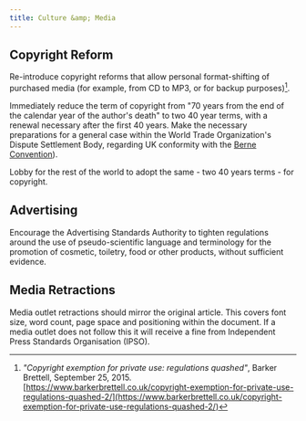 ```yaml
---
title: Culture &amp; Media
---
```


## Copyright Reform

Re-introduce copyright reforms that allow personal format-shifting of purchased media (for example, from CD to MP3, or for backup purposes)[^format-shifting].

[^format-shifting]: *"Copyright exemption for private use: regulations quashed"*, Barker Brettell, September 25, 2015. [https://www.barkerbrettell.co.uk/copyright-exemption-for-private-use-regulations-quashed-2/](https://www.barkerbrettell.co.uk/copyright-exemption-for-private-use-regulations-quashed-2/)

Immediately reduce the term of copyright from "70 years from the end of the calendar year of the author's death" to two 40 year terms, with a renewal necessary after the first 40 years. Make the necessary preparations for a general case within the World Trade Organization's Dispute Settlement Body, regarding UK conformity with the [Berne Convention](https://en.wikipedia.org/wiki/Berne_Convention_for_the_Protection_of_Literary_and_Artistic_Works)).

Lobby for the rest of the world to adopt the same - two 40 years terms - for copyright.

## Advertising

Encourage the Advertising Standards Authority to tighten regulations around the use of pseudo-scientific language and terminology for the promotion of cosmetic, toiletry, food or other products, without sufficient evidence.

## Media Retractions

Media outlet retractions should mirror the original article. This covers font size, word count, page space and positioning within the document. If a media outlet does not follow this it will receive a fine from Independent Press Standards Organisation (IPSO).
